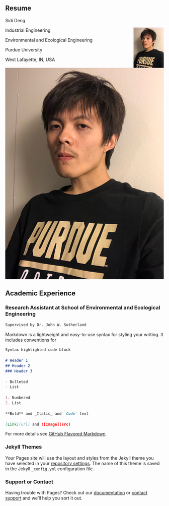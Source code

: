 ## Resume

Sidi Deng 

<img align = 'right' width = 96 src="/Image/Image.png" >


Industrial Engineering

Environmental and Ecological Engineering

Purdue University

West Lafayette, IN, USA

<img src="/Image/Image.png" >


## Academic Experience
### Research Assistant at School of Environmental and Ecological Engineering
```markdown
Supervised by Dr. John W. Sutherland
```





Markdown is a lightweight and easy-to-use syntax for styling your writing. It includes conventions for

```markdown
Syntax highlighted code block

# Header 1
## Header 2
### Header 3

- Bulleted
- List

1. Numbered
2. List

**Bold** and _Italic_ and `Code` text

[Link](url) and ![Image](src)
```

For more details see [GitHub Flavored Markdown](https://guides.github.com/features/mastering-markdown/).

### Jekyll Themes

Your Pages site will use the layout and styles from the Jekyll theme you have selected in your [repository settings](https://github.com/IchimonjiDouble/IchimonjiDouble.github.io/settings). The name of this theme is saved in the Jekyll `_config.yml` configuration file.

### Support or Contact

Having trouble with Pages? Check out our [documentation](https://help.github.com/categories/github-pages-basics/) or [contact support](https://github.com/contact) and we’ll help you sort it out.
